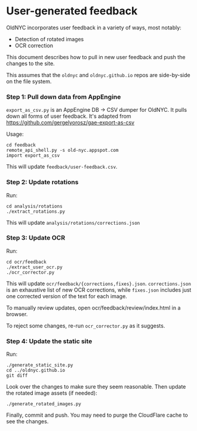 # User-generated feedback

OldNYC incorporates user feedback in a variety of ways, most notably:

  * Detection of rotated images
  * OCR correction

This document describes how to pull in new user feedback and push the
changes to the site.

This assumes that the `oldnyc` and `oldnyc.github.io` repos are
side-by-side on the file system.

### Step 1: Pull down data from AppEngine

`export_as_csv.py` is an AppEngine DB -> CSV dumper for OldNYC. It pulls down all forms of user feedback. It's adapted from https://github.com/gergelyorosz/gae-export-as-csv

Usage:

    cd feedback
    remote_api_shell.py -s old-nyc.appspot.com
    import export_as_csv

This will update `feedback/user-feedback.csv`.

### Step 2: Update rotations

Run:

    cd analysis/rotations
    ./extract_rotations.py

This will update `analysis/rotations/corrections.json`

### Step 3: Update OCR

Run:

    cd ocr/feedback
    ./extract_user_ocr.py
    ./ocr_corrector.py

This will update `ocr/feedback/{corrections,fixes}.json`.
`corrections.json` is an exhaustive list of new OCR corrections, while
`fixes.json` includes just one corrected version of the text for each
image.

To manually review updates, open ocr/feedback/review/index.html in a browser.

To reject some changes, re-run `ocr_corrector.py` as it suggests.

### Step 4: Update the static site

Run:

    ./generate_static_site.py
    cd ../oldnyc.github.io
    git diff

Look over the changes to make sure they seem reasonable. Then update the
rotated image assets (if needed):


    ./generate_rotated_images.py

Finally, commit and push. You may need to purge the CloudFlare cache to
see the changes.
